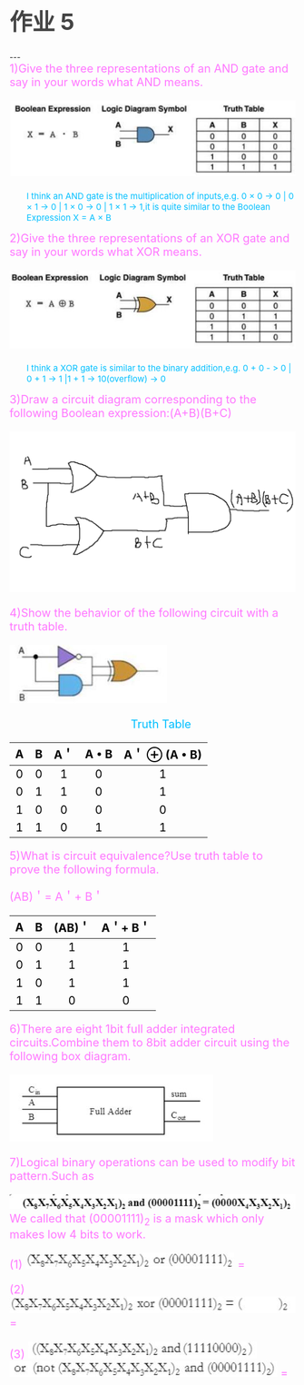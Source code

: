 <h1 style="color:#444444;font-size:40px;">作业 5</h1>
---
<div style="font-size:20px;color:#FF77FF">1)Give the three representations of an AND gate and say in your words what AND means.

![](Andgate.jpg) 
<p style="font-size:15px;padding-left:30px;color:#00BFFF">I think an AND gate is the multiplication of inputs,e.g. 0 × 0 -> 0 | 0 × 1 -> 0 | 1 × 0 -> 0 | 1 × 1 -> 1,it is quite similar to the Boolean Expression X = A × B</p>
</div>

<div style="font-size:20px;color:#FF77FF">2)Give the three representations of an XOR gate and say in your words what XOR means.

![](Xorgate.jpg)

<p style="font-size:15px;padding-left:30px;color:#00BFFF">I think a XOR gate is similar to the binary addition,e.g. 0 + 0 - > 0 | 0 + 1 -> 1 |1 + 1 -> 10(overflow) -> 0</p></div>

<div style="font-size:20px;color:#FF77FF">3)Draw a circuit diagram corresponding to the following Boolean expression:(A+B)(B+C)

![](abc.png)
</div>

<div style="font-size:20px;color:#FF77FF">4)Show the behavior of the following circuit with a truth table.

![](example.jpg)

<p style="font-size:20px;padding-left:30px;color:#00BFFF;text-align:center;">Truth Table</p>

<div style="font-size:20px;color:black;">

|A|B|A＇|A • B|A＇ ⊕ (A • B)|
|:-----:|:-----:|:-----:|:-----:|:-----:|
|0|0|1|0|1|
|0|1|1|0|1|
|1|0|0|0|0|
|1|1|0|1|1|

</div>
</div>

<div style="font-size:20px;color:#FF77FF">5)What is circuit equivalence?Use truth table to prove the following formula.
<p>(AB)＇= A＇+ B＇</p>

<div style="font-size:20px;color:black;">

|A|B|(AB)＇|A＇+ B＇|
|:-----:|:-----:|:-----:|:-----:|
|0|0|1|1|
|0|1|1|1|
|1|0|1|1|
|1|1|0|0|

</div>
</div>

<div style="font-size:20px;color:#FF77FF">6)There are eight 1bit full adder integrated circuits.Combine them to 8bit adder circuit using the following box diagram.

![](example2.jpg)
</div>

<div style="font-size:20px;color:#FF77FF">7)Logical binary operations can be used to modify bit pattern.Such as 

![](5.1.jpg)
We called that (00001111)<sub>2</sub> is a mask which only makes low 4 bits to work.

(1)
![](5.2.jpg) = 

(2)
![](5.3.jpg) =

(3)
![](5.41.jpg) ![](5.42.jpg) =
